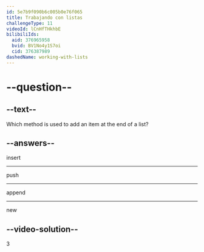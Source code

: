 ```yaml
---
id: 5e7b9f090b6c005b0e76f065
title: Trabajando con listas
challengeType: 11
videoId: lCnHfTHkhbE
bilibiliIds:
  aid: 376965958
  bvid: BV1No4y1S7oi
  cid: 376387989
dashedName: working-with-lists
---
```


# --question--

## --text--

Which method is used to add an item at the end of a list?

## --answers--

insert

---

push

---

append

---

new

## --video-solution--

3

